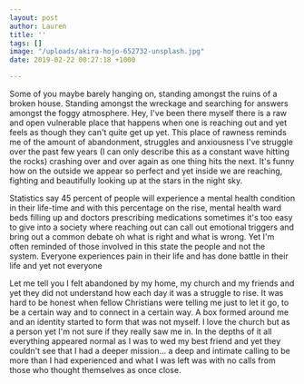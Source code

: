 ```yaml
---
layout: post
author: Lauren
title: ''
tags: []
image: "/uploads/akira-hojo-652732-unsplash.jpg"
date: 2019-02-22 00:27:18 +1000

---
```

Some of you maybe barely hanging on, standing amongst the ruins of a broken house. Standing amongst the wreckage and searching for answers amongst the foggy atmosphere.  Hey, I've been there myself there is a raw and open vulnerable place that happens when one is reaching out and yet feels as though they can't quite get up yet. This place of rawness reminds me of the amount of abandonment, struggles and anxiousness I've struggle over the past few years (I can only describe this as a constant wave hitting the rocks) crashing over and over again as one thing hits the next. It's funny how on the outside we appear so perfect and yet inside we are reaching, fighting and beautifully looking up at the stars in the night sky. 

Statistics say 45 percent of people will experience a mental health condition in their life-time and with this percentage on the rise, mental health ward beds filling up and doctors prescribing medications sometimes it's too easy to give into a society where reaching out can call out emotional triggers and bring out a common debate oh what is right and what is wrong. Yet I'm often reminded of those involved in this state the people and not the system. Everyone experiences pain in their life and has done battle in their life and yet not everyone 

Let me tell you I felt abandoned by my home, my church and my friends and yet they did not understand how each day it was a struggle to rise. It was hard to be honest when fellow Christians were telling me just to let it go, to be a certain way and to connect in a certain way. A box formed around me and an identity started to form that was not myself. I love the church but as a person yet I'm not sure if they really saw me in. In the depths of it all everything appeared normal as I was to wed my best friend and yet they couldn't see that I had a deeper mission... a deep and intimate calling to be more than I had experienced and what I was left was with no calls from those who thought themselves as once close.